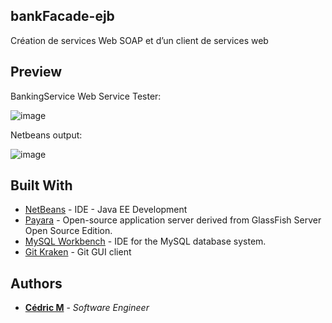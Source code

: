 ## bankFacade-ejb

Création de services Web SOAP et d’un client de services web

## Preview

BankingService Web Service Tester:

![image](https://user-images.githubusercontent.com/19567048/58082552-84472f00-7bb7-11e9-9fc3-584c0864c370.png)

Netbeans output:

![image](https://user-images.githubusercontent.com/19567048/58082599-9e810d00-7bb7-11e9-87f8-89e1b1c1a020.png)



## Built With

* [NetBeans](https://netbeans.org/) - IDE - Java EE Development
* [Payara](https://www.payara.fish/) - Open-source application server derived from GlassFish Server Open Source Edition.
* [MySQL Workbench](https://www.mysql.com/products/workbench/) - IDE for the MySQL database system.
* [Git Kraken](https://www.gitkraken.com/) - Git GUI client


## Authors

* **[Cédric M](https://github.com/Cedric-M)** - *Software Engineer*
